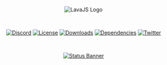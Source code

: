 <div align="center">
  <br />
  <p>
    <img src="https://media.discordapp.net/attachments/718368456709505046/718741833378955304/Lava.png" alt="LavaJS Logo" />
  </p>
  <br />
  <p>
    <a href="https://discord.gg/mHHU8vs"><img src="https://discordapp.com/api/guilds/718157763821174884/widget.png?style=shield" alt="Discord" /></a>
    <a href="https://github.com/ThatAnonymousG/LavaJS/blob/master/LICENSE"><img src="https://img.shields.io/npm/l/lavajs" alt="License" /></a>
    <a href=""><img src="https://img.shields.io/npm/dt/lavajs" alt="Downloads" /></a>
    <a href="https://david-dm.org/ThatAnonymousG/LavaJS"><img src="https://img.shields.io/david/ThatAnonymousG/LavaJS" alt="Dependencies" /></a>
    <a href="https://twitter.com/ThatAnonyG"><img src="https://img.shields.io/twitter/follow/ThatAnonyG?label=Follow&style=social" alt="Twitter" /></a>
  </p>
  <br />
  <p>
    <a href="https://nodei.co/npm/lavajs/"><img src="https://nodei.co/npm/lavajs.png?downloads=true&stars=true" alt="Status Banner"></a>
  </p>
</div>